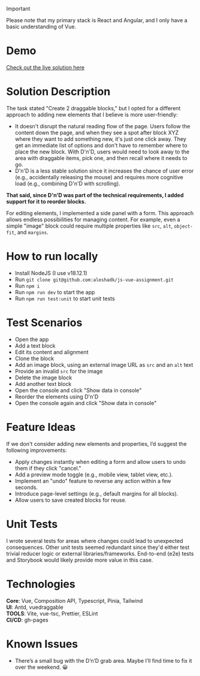 > [!IMPORTANT]  
> Please note that my primary stack is React and Angular, and I only have a basic understanding of Vue.

# Demo

[Check out the live solution here](https://aleshadk.github.io/js-vue-assignment/)

# Solution Description

The task stated "Create 2 draggable blocks," but I opted for a different approach to adding new elements that I believe is more user-friendly:

- It doesn't disrupt the natural reading flow of the page. Users follow the content down the page, and when they see a spot after block XYZ where they want to add something new, it's just one click away. They get an immediate list of options and don't have to remember where to place the new block. With D'n'D, users would need to look away to the area with draggable items, pick one, and then recall where it needs to go.
- D'n'D is a less stable solution since it increases the chance of user error (e.g., accidentally releasing the mouse) and requires more cognitive load (e.g., combining D'n'D with scrolling).

**That said, since D'n'D was part of the technical requirements, I added support for it to reorder blocks.**

For editing elements, I implemented a side panel with a form. This approach allows endless possibilities for managing content. For example, even a simple "image" block could require multiple properties like `src`, `alt`, `object-fit`, and `margins`.

# How to run locally

- Install NodeJS (I use v18.12.1)
- Run `git clone git@github.com:aleshadk/js-vue-assignment.git`
- Run `npm i`
- Run `npm run dev` to start the app
- Run `npm run test:unit` to start unit tests

# Test Scenarios

- Open the app
- Add a text block
- Edit its content and alignment
- Clone the block
- Add an image block, using an external image URL as `src` and an `alt` text
- Provide an invalid `src` for the image
- Delete the image block
- Add another text block
- Open the console and click "Show data in console"
- Reorder the elements using D'n'D
- Open the console again and click "Show data in console"

# Feature Ideas

If we don't consider adding new elements and properties, I’d suggest the following improvements:

- Apply changes instantly when editing a form and allow users to undo them if they click "cancel."
- Add a preview mode toggle (e.g., mobile view, tablet view, etc.).
- Implement an "undo" feature to reverse any action within a few seconds.
- Introduce page-level settings (e.g., default margins for all blocks).
- Allow users to save created blocks for reuse.

# Unit Tests

I wrote several tests for areas where changes could lead to unexpected consequences. Other unit tests seemed redundant since they'd either test trivial reducer logic or external libraries/frameworks. End-to-end (e2e) tests and Storybook would likely provide more value in this case.

# Technologies

**Core**: Vue, Composition API, Typescript, Pinia, Tailwind  
**UI**: Antd, vuedraggable  
**TOOLS**: Vite, vue-tsc, Prettier, ESLint  
**CI/CD**: gh-pages  

# Known Issues

- There’s a small bug with the D’n’D grab area. Maybe I’ll find time to fix it over the weekend. 😀
